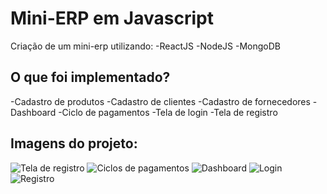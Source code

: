 # Mini-ERP em Javascript

Criação de um mini-erp utilizando:
-ReactJS
-NodeJS
-MongoDB




## O que foi implementado?

-Cadastro de produtos
-Cadastro de clientes
-Cadastro de fornecedores
-Dashboard
-Ciclo de pagamentos
-Tela de login
-Tela de registro

## Imagens do projeto:

![Tela de registro](https://ibb.co/ckg6n6v)
![Ciclos de pagamentos](https://ibb.co/Cs6YmcN)
![Dashboard](https://ibb.co/ZBz1qbg)
![Login](https://ibb.co/W6Gywtb)
![Registro](https://ibb.co/T8BtbfM)
